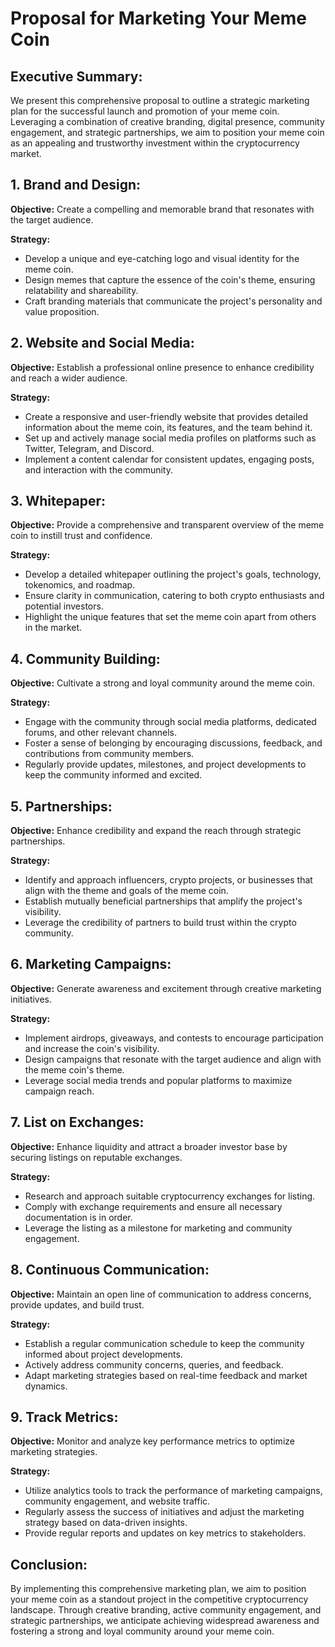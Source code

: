 # Proposal for Marketing Your Meme Coin

## Executive Summary:

We present this comprehensive proposal to outline a strategic marketing plan for the successful launch and promotion of your meme coin. Leveraging a combination of creative branding, digital presence, community engagement, and strategic partnerships, we aim to position your meme coin as an appealing and trustworthy investment within the cryptocurrency market.

## 1. Brand and Design:

**Objective:** Create a compelling and memorable brand that resonates with the target audience.

**Strategy:**
- Develop a unique and eye-catching logo and visual identity for the meme coin.
- Design memes that capture the essence of the coin's theme, ensuring relatability and shareability.
- Craft branding materials that communicate the project's personality and value proposition.

## 2. Website and Social Media:

**Objective:** Establish a professional online presence to enhance credibility and reach a wider audience.

**Strategy:**
- Create a responsive and user-friendly website that provides detailed information about the meme coin, its features, and the team behind it.
- Set up and actively manage social media profiles on platforms such as Twitter, Telegram, and Discord.
- Implement a content calendar for consistent updates, engaging posts, and interaction with the community.

## 3. Whitepaper:

**Objective:** Provide a comprehensive and transparent overview of the meme coin to instill trust and confidence.

**Strategy:**
- Develop a detailed whitepaper outlining the project's goals, technology, tokenomics, and roadmap.
- Ensure clarity in communication, catering to both crypto enthusiasts and potential investors.
- Highlight the unique features that set the meme coin apart from others in the market.

## 4. Community Building:

**Objective:** Cultivate a strong and loyal community around the meme coin.

**Strategy:**
- Engage with the community through social media platforms, dedicated forums, and other relevant channels.
- Foster a sense of belonging by encouraging discussions, feedback, and contributions from community members.
- Regularly provide updates, milestones, and project developments to keep the community informed and excited.

## 5. Partnerships:

**Objective:** Enhance credibility and expand the reach through strategic partnerships.

**Strategy:**
- Identify and approach influencers, crypto projects, or businesses that align with the theme and goals of the meme coin.
- Establish mutually beneficial partnerships that amplify the project's visibility.
- Leverage the credibility of partners to build trust within the crypto community.

## 6. Marketing Campaigns:

**Objective:** Generate awareness and excitement through creative marketing initiatives.

**Strategy:**
- Implement airdrops, giveaways, and contests to encourage participation and increase the coin's visibility.
- Design campaigns that resonate with the target audience and align with the meme coin's theme.
- Leverage social media trends and popular platforms to maximize campaign reach.

## 7. List on Exchanges:

**Objective:** Enhance liquidity and attract a broader investor base by securing listings on reputable exchanges.

**Strategy:**
- Research and approach suitable cryptocurrency exchanges for listing.
- Comply with exchange requirements and ensure all necessary documentation is in order.
- Leverage the listing as a milestone for marketing and community engagement.

## 8. Continuous Communication:

**Objective:** Maintain an open line of communication to address concerns, provide updates, and build trust.

**Strategy:**
- Establish a regular communication schedule to keep the community informed about project developments.
- Actively address community concerns, queries, and feedback.
- Adapt marketing strategies based on real-time feedback and market dynamics.

## 9. Track Metrics:

**Objective:** Monitor and analyze key performance metrics to optimize marketing strategies.

**Strategy:**
- Utilize analytics tools to track the performance of marketing campaigns, community engagement, and website traffic.
- Regularly assess the success of initiatives and adjust the marketing strategy based on data-driven insights.
- Provide regular reports and updates on key metrics to stakeholders.

## Conclusion:

By implementing this comprehensive marketing plan, we aim to position your meme coin as a standout project in the competitive cryptocurrency landscape. Through creative branding, active community engagement, and strategic partnerships, we anticipate achieving widespread awareness and fostering a strong and loyal community around your meme coin.
